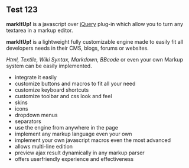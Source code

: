 Test 123
--------

**markItUp!** is a javascript over [jQuery](http://www.jquery.com "jQuery Website") plug-in which allow you to turn any textarea in a markup editor.

**markItUp!** is a lightweight fully customizable engine made to easily fit all developers needs in their CMS, blogs, forums or websites.

_Html, Textile, Wiki Syntax, Markdown, BBcode_ or even your own Markup system can be easily implemented.

- integrate it easily
- customize buttons and macros to fit all your need
- customize keyboard shortcuts
- customize toolbar and css look and feel
 - skins
 - icons
 - dropdown menus
 - separators
- use the engine from anywhere in the page
- implement any markup language even your own
- implement your own javascript macros even the most advanced
- allows multi-line edition
- preview ajax result dynamically in any markup parser
- offers userfriendly experience and effectiveness
